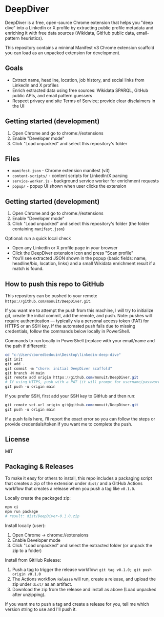# DeepDiver

DeepDiver is a free, open-source Chrome extension that helps you "deep dive" into a LinkedIn or X profile by extracting public profile metadata and enriching it with free data sources (Wikidata, GitHub public data, email-pattern heuristics).

This repository contains a minimal Manifest v3 Chrome extension scaffold you can load as an unpacked extension for development.

## Goals
- Extract name, headline, location, job history, and social links from LinkedIn and X profiles
- Enrich extracted data using free sources: Wikidata SPARQL, GitHub public APIs, and email pattern guessers
- Respect privacy and site Terms of Service; provide clear disclaimers in the UI

## Getting started (development)
1. Open Chrome and go to chrome://extensions
2. Enable "Developer mode"
3. Click "Load unpacked" and select this repository's folder

## Files
- `manifest.json` - Chrome extension manifest (v3)
- `content-scripts/` - content scripts for LinkedIn/X parsing
- `service-worker.js` - background service worker for enrichment requests
- `popup/` - popup UI shown when user clicks the extension

## Getting started (development)

1. Open Chrome and go to chrome://extensions
2. Enable "Developer mode"
3. Click "Load unpacked" and select this repository's folder (the folder containing `manifest.json`)

Optional: run a quick local check

- Open any LinkedIn or X profile page in your browser
- Click the DeepDiver extension icon and press "Scan profile"
- You'll see extracted JSON shown in the popup (basic fields: name, headline/bio, location, links) and a small Wikidata enrichment result if a match is found.

## How to push this repo to GitHub

This repository can be pushed to your remote `https://github.com/monuit/DeepDiver.git`.

If you want me to attempt the push from this machine, I will try to initialize git, create the initial commit, add the remote, and push. Note: pushes will require authentication — typically via a personal access token (PAT) for HTTPS or an SSH key. If the automated push fails due to missing credentials, follow the commands below locally in PowerShell.

Commands to run locally in PowerShell (replace with your email/name and the path if different):

```powershell
cd "c:\Users\boredbedouin\Desktop\linkedin-deep-dive"
git init
git add .
git commit -m "chore: initial DeepDiver scaffold"
git branch -M main
git remote add origin https://github.com/monuit/DeepDiver.git
# If using HTTPS, push with a PAT (it will prompt for username/password where password is the PAT)
git push -u origin main
```

If you prefer SSH, first add your SSH key to GitHub and then run:

```powershell
git remote set-url origin git@github.com:monuit/DeepDiver.git
git push -u origin main
```

If a push fails here, I'll report the exact error so you can follow the steps or provide credentials/token if you want me to complete the push.

## License
MIT

## Packaging & Releases

To make it easy for others to install, this repo includes a packaging script that creates a zip of the extension under `dist/` and a GitHub Actions workflow that creates a release when you push a tag like `v0.1.0`.

Locally create the packaged zip:

```powershell
npm ci
npm run package
# result: dist/DeepDiver-0.1.0.zip
```

Install locally (user):

1. Open Chrome -> chrome://extensions
2. Enable Developer mode
3. Click "Load unpacked" and select the extracted folder (or unpack the zip to a folder)

Install from GitHub Release:

1. Push a tag to trigger the release workflow: `git tag v0.1.0; git push origin v0.1.0`
2. The Actions workflow `Release` will run, create a release, and upload the zip under `dist/` as an artifact.
3. Download the zip from the release and install as above (Load unpacked after unzipping).

If you want me to push a tag and create a release for you, tell me which version string to use and I'll push it.
